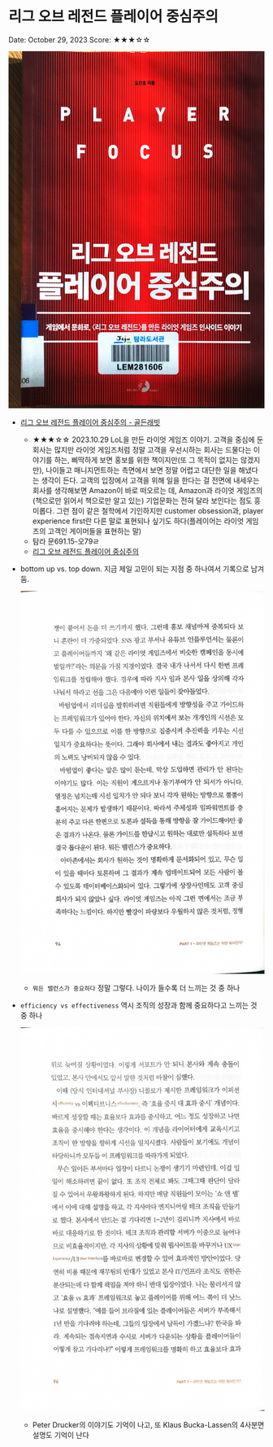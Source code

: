 # 리그 오브 레전드 플레이어 중심주의

Date: October 29, 2023
Score: ★★★☆☆

![player_focus_0.jpg](player_focus/player_focus_0.jpg)

- [리그 오브 레전드 플레이어 중심주의 - 골든래빗](https://goldenrabbit.co.kr/product/lol_playerfocus/)
    - ★★★☆☆ 2023.10.29 LoL을 만든 라이엇 게임즈 이야기. 고객을 중심에 둔 회사는 많지만 라이엇 게임즈처럼 정말 고객을 우선시하는 회사는 드물다는 이야기를 하는, 삐딱하게 보면 홍보를 위한 책이지만(또 그 목적이 없지는 않겠지만), 나이들고 매니지먼트하는 측면에서 보면 정말 어렵고 대단한 일을 해냈다는 생각이 든다. 고객의 입장에서 고객을 위해 일을 한다는 걸 전면에 내세우는 회사를 생각해보면 Amazon이 바로 떠오르는 데, Amazon과 라이엇 게임즈의 (책으로만 읽어서 책으로만 알고 있는) 기업문화는 전혀 달라 보인다는 점도 흥미롭다. 그런 점이 같은 철학에서 기인하지만 customer obsession과, player experience first란 다른 말로 표현되나 싶기도 하다(플레이어는 라이엇 게임즈의 고객인 게이머들을 표현하는 말)
    - 탐라 문691.15-오79ㄹ
    - [리그 오브 레전드 플레이어 중심주의](https://jhrogue.blogspot.com/2023/09/blog-post_21.html)
- bottom up vs. top down. 지금 제일 고민이 되는 지점 중 하나여서 기록으로 남겨둠.
    
    ![player_focus_1.jpg](player_focus/player_focus_1.jpg)
    
    - `뭐든 밸런스가 중요하다` 정말 그렇다. 나이가 들수록 더 느끼는 것 중 하나
- `efficiency vs effectiveness` 역시 조직의 성장과 함께 중요하다고 느끼는 것 중 하나
    
    ![player_focus_2.jpg](player_focus/player_focus_2.jpg)
    
    - Peter Drucker의 이야기도 기억이 나고, 또 Klaus Bucka-Lassen의 4사분면 설명도 기억이 난다
